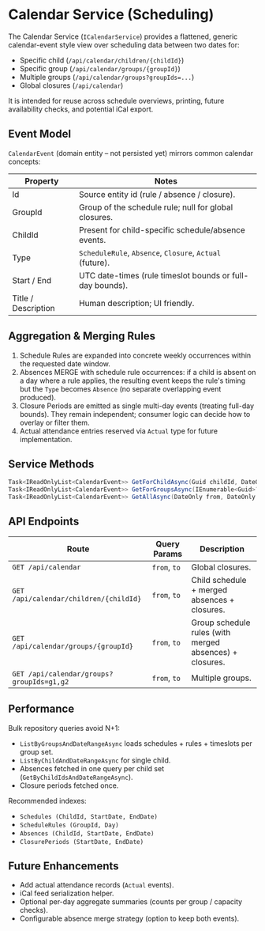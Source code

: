 # Calendar Service (Scheduling)

The Calendar Service (`ICalendarService`) provides a flattened, generic calendar-event style view over scheduling data between two dates for:

- Specific child (`/api/calendar/children/{childId}`)
- Specific group (`/api/calendar/groups/{groupId}`)
- Multiple groups (`/api/calendar/groups?groupIds=...`)
- Global closures (`/api/calendar`)

It is intended for reuse across schedule overviews, printing, future availability checks, and potential iCal export.

## Event Model

`CalendarEvent` (domain entity – not persisted yet) mirrors common calendar concepts:

| Property | Notes |
|----------|-------|
| Id | Source entity id (rule / absence / closure). |
| GroupId | Group of the schedule rule; null for global closures. |
| ChildId | Present for child-specific schedule/absence events. |
| Type | `ScheduleRule`, `Absence`, `Closure`, `Actual` (future). |
| Start / End | UTC date-times (rule timeslot bounds or full-day bounds). |
| Title / Description | Human description; UI friendly. |

## Aggregation & Merging Rules

1. Schedule Rules are expanded into concrete weekly occurrences within the requested date window.
2. Absences MERGE with schedule rule occurrences: if a child is absent on a day where a rule applies, the resulting event keeps the rule's timing but the `Type` becomes `Absence` (no separate overlapping event produced).
3. Closure Periods are emitted as single multi-day events (treating full-day bounds). They remain independent; consumer logic can decide how to overlay or filter them.
4. Actual attendance entries reserved via `Actual` type for future implementation.

## Service Methods

```csharp
Task<IReadOnlyList<CalendarEvent>> GetForChildAsync(Guid childId, DateOnly from, DateOnly to);
Task<IReadOnlyList<CalendarEvent>> GetForGroupsAsync(IEnumerable<Guid>? groupIds, DateOnly from, DateOnly to);
Task<IReadOnlyList<CalendarEvent>> GetAllAsync(DateOnly from, DateOnly to); // closures only currently
```

## API Endpoints

| Route | Query Params | Description |
|-------|--------------|-------------|
| `GET /api/calendar` | `from`, `to` | Global closures. |
| `GET /api/calendar/children/{childId}` | `from`, `to` | Child schedule + merged absences + closures. |
| `GET /api/calendar/groups/{groupId}` | `from`, `to` | Group schedule rules (with merged absences) + closures. |
| `GET /api/calendar/groups?groupIds=g1,g2` | `from`, `to` | Multiple groups. |

## Performance

Bulk repository queries avoid N+1:

- `ListByGroupsAndDateRangeAsync` loads schedules + rules + timeslots per group set.
- `ListByChildAndDateRangeAsync` for single child.
- Absences fetched in one query per child set (`GetByChildIdsAndDateRangeAsync`).
- Closure periods fetched once.

Recommended indexes:

- `Schedules (ChildId, StartDate, EndDate)`
- `ScheduleRules (GroupId, Day)`
- `Absences (ChildId, StartDate, EndDate)`
- `ClosurePeriods (StartDate, EndDate)`

## Future Enhancements

- Add actual attendance records (`Actual` events).
- iCal feed serialization helper.
- Optional per-day aggregate summaries (counts per group / capacity checks).
- Configurable absence merge strategy (option to keep both events).
